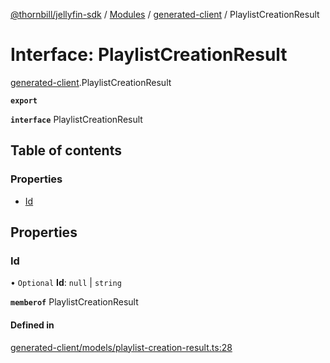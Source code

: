 [@thornbill/jellyfin-sdk](../README.md) / [Modules](../modules.md) / [generated-client](../modules/generated_client.md) / PlaylistCreationResult

# Interface: PlaylistCreationResult

[generated-client](../modules/generated_client.md).PlaylistCreationResult

**`export`**

**`interface`** PlaylistCreationResult

## Table of contents

### Properties

- [Id](generated_client.PlaylistCreationResult.md#id)

## Properties

### Id

• `Optional` **Id**: ``null`` \| `string`

**`memberof`** PlaylistCreationResult

#### Defined in

[generated-client/models/playlist-creation-result.ts:28](https://github.com/thornbill/jellyfin-sdk-typescript/blob/c65c42e/src/generated-client/models/playlist-creation-result.ts#L28)
